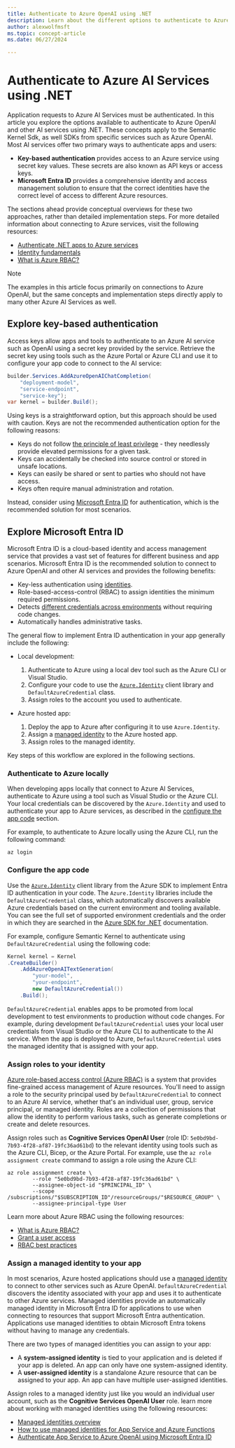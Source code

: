 ```yaml
---
title: Authenticate to Azure OpenAI using .NET
description: Learn about the different options to authenticate to Azure OpenAI and other services using .NET
author: alexwolfmsft
ms.topic: concept-article
ms.date: 06/27/2024

---
```


# Authenticate to Azure AI Services using .NET

Application requests to Azure AI Services must be authenticated. In this article you explore the options available to authenticate to Azure OpenAI and other AI services using .NET. These concepts apply to the Semantic Kernel Sdk, as well SDKs from specific services such as Azure OpenAI. Most AI services offer two primary ways to authenticate apps and users:

- **Key-based authentication** provides access to an Azure service using secret key values. These secrets are also known as API keys or access keys.
- **Microsoft Entra ID** provides a comprehensive identity and access management solution to ensure that the correct identities have the correct level of access to different Azure resources.

The sections ahead provide conceptual overviews for these two approaches, rather than detailed implementation steps. For more detailed information about connecting to Azure services, visit the following resources:

- [Authenticate .NET apps to Azure services](/dotnet/azure/sdk/authentication/)
- [Identity fundamentals](/entra/fundamentals/identity-fundamental-concepts)
- [What is Azure RBAC?](/azure/role-based-access-control/overview)

> [!NOTE]
> The examples in this article focus primarily on connections to Azure OpenAI, but the same concepts and implementation steps directly apply to many other Azure AI Services as well.

## Explore key-based authentication

Access keys allow apps and tools to authenticate to an Azure AI service such as OpenAI using a secret key provided by the service. Retrieve the secret key using tools such as the Azure Portal or Azure CLI and use it to configure your app code to connect to the AI service:

```csharp
builder.Services.AddAzureOpenAIChatCompletion(
    "deployment-model",
    "service-endpoint",
    "service-key");
var kernel = builder.Build();
```

Using keys is a straightforward option, but this approach should be used with caution. Keys are not the recommended authentication option for the following reasons:

- Keys do not follow [the principle of least privilege](/entra/identity-platform/secure-least-privileged-access) - they needlessly provide elevated permissions for a given task.
- Keys can accidentally be checked into source control or stored in unsafe locations.
- Keys can easily be shared or sent to parties who should not have access.
- Keys often require manual administration and rotation.

Instead, consider using [Microsoft Entra ID](/#explore-microsoft-entra-id) for authentication, which is the recommended solution for most scenarios.

## Explore Microsoft Entra ID

Microsoft Entra ID is a cloud-based identity and access management service that provides a vast set of features for different business and app scenarios. Microsoft Entra ID is the recommended solution to connect to Azure OpenAI and other AI services and provides the following benefits:

- Key-less authentication using [identities](/entra/fundamentals/identity-fundamental-concepts).
- Role-based-access-control (RBAC) to assign identities the minimum required permissions.
- Detects [different credentials across environments](/python/api/azure-identity/azure.identity.defaultazurecredential?view=azure-python) without requiring code changes.
- Automatically handles administrative tasks.

The general flow to implement Entra ID authentication in your app generally include the following:

- Local development:
    1. Authenticate to Azure using a local dev tool such as the Azure CLI or Visual Studio.
    1. Configure your code to use the [`Azure.Identity`](/dotnet/api/overview/azure/identity-readme) client library and `DefaultAzureCredential` class.
    1. Assign roles to the account you used to authenticate.

- Azure hosted app:
    1. Deploy the app to Azure after configuring it to use `Azure.Identity`.
    1. Assign a [managed identity](/entra/identity/managed-identities-azure-resources/overview) to the Azure hosted app.
    1. Assign roles to the managed identity.

Key steps of this workflow are explored in the following sections.

### Authenticate to Azure locally

When developing apps locally that connect to Azure AI Services, authenticate to Azure using a tool such as Visual Studio or the Azure CLI. Your local credentials can be discovered by the `Azure.Identity` and used to authenticate your app to Azure services, as described in the [configure the app code](/#configure-your-app-code) section.

For example, to authenticate to Azure locally using the Azure CLI, run the following command:

```azurecli
az login
```

### Configure the app code

Use the [`Azure.Identity`](/dotnet/api/overview/azure/identity-readme) client library from the Azure SDK to implement Entra ID authentication in your code. The `Azure.Identity` libraries include the `DefaultAzureCredential` class, which automatically discovers available Azure credentials based on the current environment and tooling available. You can see the full set of supported environment credentials and the order in which they are searched in the [Azure SDK for .NET](/dotnet/api/azure.identity.defaultazurecredential) documentation.

For example, configure Semantic Kernel to authenticate using `DefaultAzureCredential` using the following code:

```csharp
Kernel kernel = Kernel
.CreateBuilder()
    .AddAzureOpenAITextGeneration(
        "your-model",
        "your-endpoint",
        new DefaultAzureCredential())
    .Build();
```

`DefaultAzureCredential` enables apps to be promoted from local development to test environments to production without code changes. For example, during development `DefaultAzureCredential` uses your local user credentials from Visual Studio or the Azure CLI to authenticate to the AI service. When the app is deployed to Azure, `DefaultAzureCredential` uses the managed identity that is assigned with your app.

### Assign roles to your identity

[Azure role-based access control (Azure RBAC)](/azure/role-based-access-control) is a system that provides fine-grained access management of Azure resources. You'll need to assign a role to the security principal used by `DefaultAzureCredential` to connect to an Azure AI service, whether that's an individual user, group, service principal, or managed identity. Roles are a collection of permissions that allow the identity to perform various tasks, such as generate completions or create and delete resources.

Assign roles such as **Cognitive Services OpenAI User** (role ID: `5e0bd9bd-7b93-4f28-af87-19fc36ad61bd`) to the relevant identity using tools such as the Azure CLI, Bicep, or the Azure Portal. For example, use the `az role assignment create` command to assign a role using the Azure CLI:

```azurecli
az role assignment create \
        --role "5e0bd9bd-7b93-4f28-af87-19fc36ad61bd" \
        --assignee-object-id "$PRINCIPAL_ID" \
        --scope /subscriptions/"$SUBSCRIPTION_ID"/resourceGroups/"$RESOURCE_GROUP" \
        --assignee-principal-type User
```

Learn more about Azure RBAC using the following resources:

- [What is Azure RBAC?](/azure/role-based-access-control/overview)
- [Grant a user access](/azure/role-based-access-control/quickstart-assign-role-user-portal)
- [RBAC best practices](/azure/role-based-access-control/best-practices)

### Assign a managed identity to your app

In most scenarios, Azure hosted applications should use a [managed identity](/entra/identity/managed-identities-azure-resources/overview) to connect to other services such as Azure OpenAI. `DefaultAzureCredential` discovers the identity associated with your app and uses it to authenticate to other Azure services. Managed identities provide an automatically managed identity in Microsoft Entra ID for applications to use when connecting to resources that support Microsoft Entra authentication. Applications use managed identities to obtain Microsoft Entra tokens without having to manage any credentials.

There are two types of managed identities you can assign to your app:

- A **system-assigned identity** is tied to your application and is deleted if your app is deleted. An app can only have one system-assigned identity.
- A **user-assigned identity** is a standalone Azure resource that can be assigned to your app. An app can have multiple user-assigned identities.

Assign roles to a managed identity just like you would an individual user account, such as the **Cognitive Services OpenAI User** role. learn more about working with managed identities using the following resources:

- [Managed identities overview](/entra/identity/managed-identities-azure-resources/overview)
- [How to use managed identities for App Service and Azure Functions](/azure/app-service/overview-managed-identity)
- [Authenticate App Service to Azure OpenAI using Microsoft Entra ID](/dotnet/ai/how-to/app-service-aoai-auth?pivots=azure-portal)
